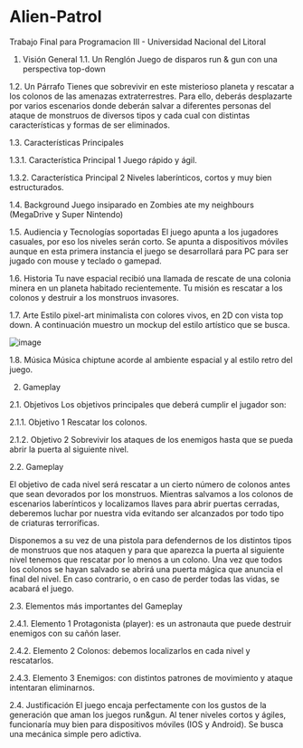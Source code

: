 # Alien-Patrol
Trabajo Final para Programacion III - Universidad Nacional del Litoral
1. Visión General
1.1. Un Renglón 
Juego de disparos run & gun  con una perspectiva top-down

1.2. Un Párrafo 
Tienes que sobrevivir en este misterioso planeta y rescatar a los colonos de las amenazas extraterrestres. Para ello, deberás desplazarte por varios escenarios donde deberán salvar a diferentes personas del ataque de monstruos de diversos tipos y cada cual con distintas características y formas de ser eliminados.

1.3. Características Principales 

1.3.1. Característica Principal 1 
Juego rápido y ágil.

1.3.2. Característica Principal 2
Niveles laberínticos, cortos y muy bien estructurados.

1.4. Background 
Juego insiparado en Zombies ate my neighbours (MegaDrive y Super Nintendo)
	
1.5. Audiencia y Tecnologías soportadas
El juego apunta a los jugadores casuales, por eso los niveles serán corto. Se apunta a dispositivos móviles aunque en esta primera instancia el juego se desarrollará para PC para ser jugado con mouse y teclado o gamepad. 

1.6. Historia
Tu nave espacial recibió una llamada de rescate de una colonia minera en un planeta habitado recientemente.  Tu misión es rescatar a los colonos y destruir a los monstruos invasores.

1.7. Arte
Estilo pixel-art minimalista con colores vivos, en 2D con vista top down. A continuación muestro un mockup del estilo artístico que se busca.

 ![image](https://user-images.githubusercontent.com/83043304/121922515-6d308800-cd10-11eb-8269-b03745fc7456.png)


1.8. Música 
Música chiptune acorde al ambiente espacial y al estilo retro del juego.

2. Gameplay 

2.1. Objetivos 
Los objetivos principales que deberá cumplir el jugador son:

2.1.1. Objetivo 1 
Rescatar los colonos.

2.1.2. Objetivo 2 
Sobrevivir los ataques de los enemigos hasta que se pueda abrir la puerta al siguiente nivel.

2.2. Gameplay 

El objetivo de cada nivel será rescatar a un cierto número de colonos antes que sean devorados por los monstruos. Mientras salvamos a los colonos de escenarios laberínticos y localizamos llaves para abrir puertas cerradas, deberemos luchar por nuestra vida evitando ser alcanzados por todo tipo de criaturas terroríficas. 

Disponemos a su vez de una pistola para defendernos de los distintos tipos de monstruos que nos ataquen y para que aparezca la puerta al siguiente nivel tenemos que rescatar por lo menos a un colono. Una vez que todos los colonos se hayan salvado se abrirá una puerta mágica que anuncia el final del nivel.  En caso contrario, o en caso de perder todas las vidas, se acabará el juego.

2.3. Elementos más importantes del Gameplay 

2.4.1. Elemento 1 
Protagonista (player): es un astronauta que puede destruir enemigos con su cañón laser.

2.4.2. Elemento 2
Colonos: debemos localizarlos en cada nivel y rescatarlos.
 
2.4.3. Elemento 3
Enemigos: con distintos patrones de movimiento y ataque intentaran eliminarnos.

2.4. Justificación 
El juego encaja perfectamente con los gustos de la generación que aman los juegos run&gun. Al tener niveles cortos y ágiles, funcionaría muy bien para dispositivos móviles (IOS y Android). Se busca una mecánica simple pero adictiva.
